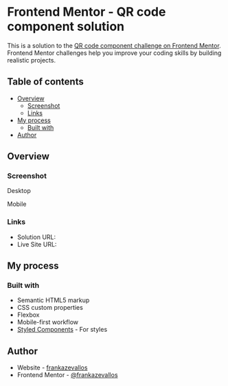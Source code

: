 # Frontend Mentor - QR code component solution

This is a solution to the [QR code component challenge on Frontend Mentor](https://www.frontendmentor.io/challenges/qr-code-component-iux_sIO_H). Frontend Mentor challenges help you improve your coding skills by building realistic projects. 

## Table of contents

- [Overview](#overview)
  - [Screenshot](#screenshot)
  - [Links](#links)
- [My process](#my-process)
  - [Built with](#built-with)
- [Author](#author)


## Overview

### Screenshot
Desktop
[](https://github.com/frankazevallos/QR-code/blob/main/screenshots/desktop.jpg?raw=true)

Mobile
[](https://github.com/frankazevallos/QR-code/blob/main/screenshots/mobile.jpg?raw=true)


### Links

- Solution URL: [](https://github.com/frankazevallos/QR-code)
- Live Site URL: [](hhttps://frankazevallos.github.io/QR-code/)

## My process

### Built with

- Semantic HTML5 markup
- CSS custom properties
- Flexbox
- Mobile-first workflow
- [Styled Components](https://styled-components.com/) - For styles



## Author

- Website - [frankazevallos](https://github.com/frankazevallos/)
- Frontend Mentor - [@frankazevallos](https://www.frontendmentor.io/profile/frankazevallos)



